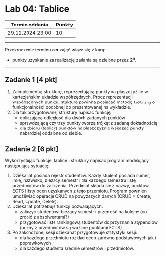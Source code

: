 # Lab 04: Tablice

| Termin oddania | Punkty     |
|----------------|:-----------|
|    29.12.2024 23:00 |   10        |

--- 
Przekroczenie terminu o **n** zajęć wiąże się z karą:
- punkty uzyskanie za realizację zadania są dzielone przez **2<sup>n</sup>**.

--- 
## Zadanie 1 [4 pkt]
1. Zaimplementuj strukturę, reprezentującą punkty na płaszczyźnie w kartezjańskim układzie współrzędnych. 
Prócz reprezentacji współrzędnych punktu, stuktura powinna posiadać metodę `toString` o funkcjonalności podobnej do prezentowanej na wykładzie.
1. Dla tak przygotowanej struktury napisać funkcję:
   - obliczającą odległość dla dwóch zadanych punktów
   - sprawdzającą czy trzy punkty tworzą trójkąt z zadaną dokładnością
   - dla zbioru (tablicy) punktów na płaszczyźnie wskazać punkty nabardziej oddalone od siebie.

## Zadanie 2 [6 pkt]
Wykorzystując funkcje, tablice i struktury napisać program modelujący następującą sytuację:
1. Dziekanat posiada rejestr studentów. Każdy student posiada numer, imię, nazwisko, bieżący semestr i dla każdego semestru listę przedmiotów do zaliczenia.
Przedmiot składa się z nazwy, punktów ECTS i listy ocen uzyskanych z tego przemiotu. Program powinien umożliwiać operacje CRUD na powyższych danych (CRUD = Create, Read, Update, Delete).
2. Dziekanat potrzebuje funkcji pozwalających:
   - zaliczyć studentowi bieżący semestr i przenieść na kolejny (co zrobić z absolwentami?)
   - przygotować listę rankingową studentów do przyznania stypendiów (oceny z przedmiotów są ważone punktami ECTS)
3. Po zakończonej sesji dziekanat przygotowuje statystyki sesji:
   - dla każdego przedmiotu rozkład ocen zarówno podstawowych jak i poprawkowych
   - dla każdego studenta średnie semestrów i przedmiotów.
